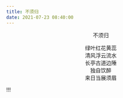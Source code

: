 ```yaml
---
title: 不须归
date: 2021-07-23 08:40:00
---
```

<p align="center">不须归</p>
<p align="center">
绿叶红花黄蕊<br/>
清风浮云流水<br/>
长亭古道边陲<br/>
独自饮醉<br/>
来日当展须眉<br/>
</p>
!!!

